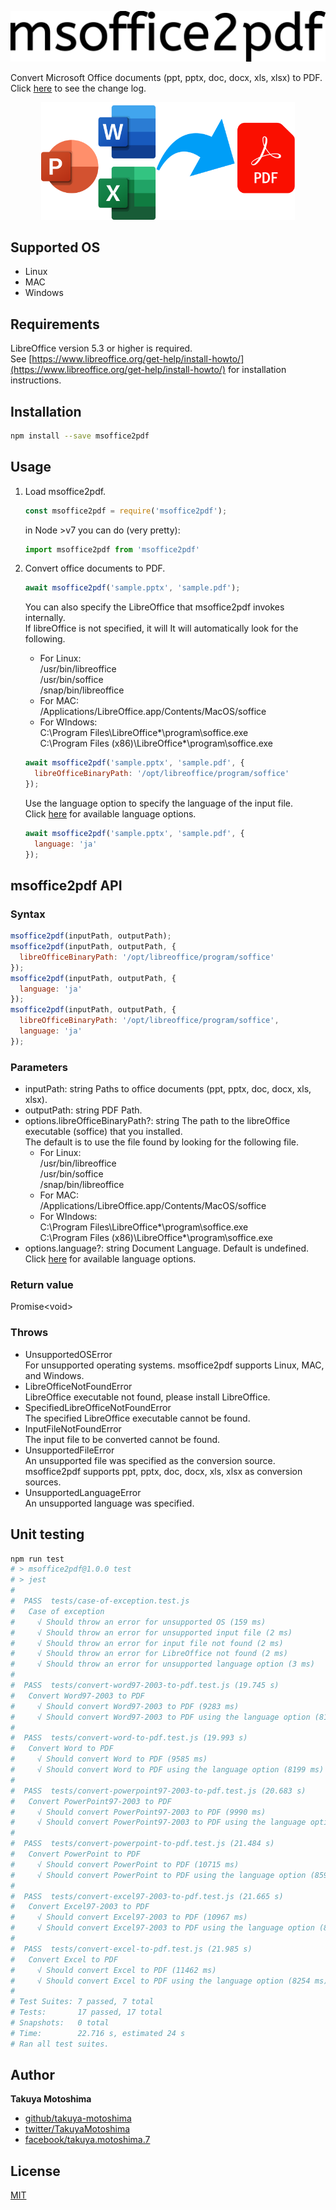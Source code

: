 [![msoffice2pdf](hero.svg)](https://takuya-motoshima.github.io/msoffice2pdf/)

Convert Microsoft Office documents (ppt, pptx, doc, docx, xls, xlsx) to PDF.   
Click [here](CHANGELOG.md) to see the change log.

<p align="center">
  <img src="docs/img/convert.svg" width="406">
</p>

## Supported OS
- Linux
- MAC
- Windows

## Requirements
LibreOffice version 5.3 or higher is required.  
See [https://www.libreoffice.org/get-help/install-howto/](https://www.libreoffice.org/get-help/install-howto/) for installation instructions.

## Installation
```sh
npm install --save msoffice2pdf
```

## Usage
1. Load msoffice2pdf.
    ```js
    const msoffice2pdf = require('msoffice2pdf');
    ```

    in Node >v7 you can do (very pretty):
    ```js
    import msoffice2pdf from 'msoffice2pdf'
    ```
1. Convert office documents to PDF.
    ```js
    await msoffice2pdf('sample.pptx', 'sample.pdf');
    ```

    You can also specify the LibreOffice that msoffice2pdf invokes internally.   
    If libreOffice is not specified, it will It will automatically look for the following.    
    - For Linux:  
        /usr/bin/libreoffice  
        /usr/bin/soffice  
        /snap/bin/libreoffice  
    - For MAC:  
        /Applications/LibreOffice.app/Contents/MacOS/soffice
    - For WIndows:    
        C:\Program Files\LibreOffice*\program\soffice.exe  
        C:\Program Files (x86)\LibreOffice*\program\soffice.exe
    ```js
    await msoffice2pdf('sample.pptx', 'sample.pdf', {
      libreOfficeBinaryPath: '/opt/libreoffice/program/soffice'
    });
    ```

    Use the language option to specify the language of the input file.  
    Click [here](LANGUAGE-LIST.md) for available language options.
    ```js
    await msoffice2pdf('sample.pptx', 'sample.pdf', {
      language: 'ja'
    });
    ```

## msoffice2pdf API
### Syntax
```js
msoffice2pdf(inputPath, outputPath);
msoffice2pdf(inputPath, outputPath, {
  libreOfficeBinaryPath: '/opt/libreoffice/program/soffice'
});
msoffice2pdf(inputPath, outputPath, {
  language: 'ja'
});
msoffice2pdf(inputPath, outputPath, {
  libreOfficeBinaryPath: '/opt/libreoffice/program/soffice',
  language: 'ja'
});
```

### Parameters
- inputPath: string
    Paths to office documents (ppt, pptx, doc, docx, xls, xlsx).
- outputPath: string
    PDF Path.
- options.libreOfficeBinaryPath?: string
    The path to the libreOffice executable (soffice) that you installed.  
    The default is to use the file found by looking for the following file.  
    - For Linux:  
        /usr/bin/libreoffice  
        /usr/bin/soffice  
        /snap/bin/libreoffice
    - For MAC:  
        /Applications/LibreOffice.app/Contents/MacOS/soffice
    - For WIndows:  
        C:\Program Files\LibreOffice*\program\soffice.exe  
        C:\Program Files (x86)\LibreOffice*\program\soffice.exe
- options.language?: string
    Document Language. Default is undefined.  
    Click [here](LANGUAGE-LIST.md) for available language options.
    
### Return value
Promise&lt;void&gt;

### Throws
- UnsupportedOSError  
    For unsupported operating systems. msoffice2pdf supports Linux, MAC, and Windows.
- LibreOfficeNotFoundError  
    LibreOffice executable not found, please install LibreOffice.
- SpecifiedLibreOfficeNotFoundError  
    The specified LibreOffice executable cannot be found.
- InputFileNotFoundError  
    The input file to be converted cannot be found.
- UnsupportedFileError  
    An unsupported file was specified as the conversion source.  
    msoffice2pdf supports ppt, pptx, doc, docx, xls, xlsx as conversion sources.
- UnsupportedLanguageError  
    An unsupported language was specified.

## Unit testing
```sh
npm run test
# > msoffice2pdf@1.0.0 test
# > jest
# 
#  PASS  tests/case-of-exception.test.js
#   Case of exception
#     √ Should throw an error for unsupported OS (159 ms)
#     √ Should throw an error for unsupported input file (2 ms)
#     √ Should throw an error for input file not found (2 ms)
#     √ Should throw an error for LibreOffice not found (2 ms)
#     √ Should throw an error for unsupported language option (3 ms)
# 
#  PASS  tests/convert-word97-2003-to-pdf.test.js (19.745 s)
#   Convert Word97-2003 to PDF
#     √ Should convert Word97-2003 to PDF (9283 ms)
#     √ Should convert Word97-2003 to PDF using the language option (8111 ms)
# 
#  PASS  tests/convert-word-to-pdf.test.js (19.993 s)
#   Convert Word to PDF
#     √ Should convert Word to PDF (9585 ms)
#     √ Should convert Word to PDF using the language option (8199 ms)
# 
#  PASS  tests/convert-powerpoint97-2003-to-pdf.test.js (20.683 s)
#   Convert PowerPoint97-2003 to PDF
#     √ Should convert PowerPoint97-2003 to PDF (9990 ms)
#     √ Should convert PowerPoint97-2003 to PDF using the language option (8349 ms)
# 
#  PASS  tests/convert-powerpoint-to-pdf.test.js (21.484 s)
#   Convert PowerPoint to PDF
#     √ Should convert PowerPoint to PDF (10715 ms)
#     √ Should convert PowerPoint to PDF using the language option (8599 ms)
# 
#  PASS  tests/convert-excel97-2003-to-pdf.test.js (21.665 s)
#   Convert Excel97-2003 to PDF
#     √ Should convert Excel97-2003 to PDF (10967 ms)
#     √ Should convert Excel97-2003 to PDF using the language option (8539 ms)
# 
#  PASS  tests/convert-excel-to-pdf.test.js (21.985 s)
#   Convert Excel to PDF
#     √ Should convert Excel to PDF (11462 ms)
#     √ Should convert Excel to PDF using the language option (8254 ms)
# 
# Test Suites: 7 passed, 7 total
# Tests:       17 passed, 17 total
# Snapshots:   0 total
# Time:        22.716 s, estimated 24 s
# Ran all test suites.
```

## Author
**Takuya Motoshima**

* [github/takuya-motoshima](https://github.com/takuya-motoshima)
* [twitter/TakuyaMotoshima](https://twitter.com/TakuyaMotoshima)
* [facebook/takuya.motoshima.7](https://www.facebook.com/takuya.motoshima.7)

## License
[MIT](LICENSE)